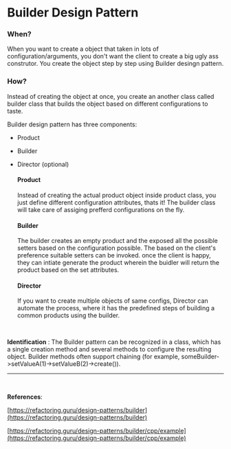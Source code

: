 # Builder Design Pattern


### When?

When you want to create a object that taken in lots of configuration/arguments, you don't want the client to create a big ugly ass construtor. You create the object step by step using Builder desingn pattern.


### How?

Instead of creating the object at once, you create an another class called builder class that builds the object based on different configurations to taste.

Builder design pattern has three components:

+ Product
+ Builder
+ Director (optional)

    #### Product

    Instead of creating the actual product object inside product class, you just define different configuration attributes, thats it! The builder class will take care of assiging prefferd configurations on the fly.


    #### Builder

    The builder creates an empty product and the exposed all the possible setters based on the configuration possible. The based on the client's preference suitable setters can be invoked. once the client is happy, they can intiate generate the product wherein the buidler will return the product based on the set attributes.


    #### Director

    If you want to create multiple objects of same configs, Director can automate the process, where it has the predefined steps of building a common products using the builder.  


<br>

**Identification** : The Builder pattern can be recognized in a class, which has a single creation method and several methods to configure the resulting object. Builder methods often support chaining (for example, someBuilder->setValueA(1)->setValueB(2)->create()).

---

</br>

**References**: 

[https://refactoring.guru/design-patterns/builder](https://refactoring.guru/design-patterns/builder)

[https://refactoring.guru/design-patterns/builder/cpp/example](https://refactoring.guru/design-patterns/builder/cpp/example)